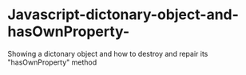 # Javascript-dictonary-object-and-hasOwnProperty-
Showing a dictonary object and how to destroy and repair its "hasOwnProperty" method
